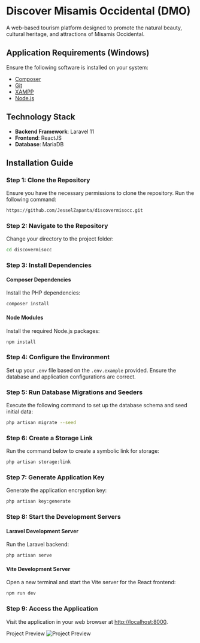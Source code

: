 # Discover Misamis Occidental (DMO)

A web-based tourism platform designed to promote the natural beauty, cultural heritage, and attractions of Misamis Occidental.

## Application Requirements (Windows)
Ensure the following software is installed on your system:

- [Composer](https://getcomposer.org/)
- [Git](https://git-scm.com/)
- [XAMPP](https://www.apachefriends.org/download.html)
- [Node.js](https://nodejs.org/en)

## Technology Stack
- **Backend Framework**: Laravel 11
- **Frontend**: ReactJS
- **Database**: MariaDB

## Installation Guide

### Step 1: Clone the Repository
Ensure you have the necessary permissions to clone the repository. Run the following command:

```bash
https://github.com/JesselZapanta/discovermisocc.git
```

### Step 2: Navigate to the Repository
Change your directory to the project folder:

```bash
cd discovermisocc
```

### Step 3: Install Dependencies

#### Composer Dependencies
Install the PHP dependencies:

```bash
composer install
```

#### Node Modules
Install the required Node.js packages:

```bash
npm install
```

### Step 4: Configure the Environment
Set up your `.env` file based on the `.env.example` provided. Ensure the database and application configurations are correct.

### Step 5: Run Database Migrations and Seeders
Execute the following command to set up the database schema and seed initial data:

```bash
php artisan migrate --seed
```

### Step 6: Create a Storage Link
Run the command below to create a symbolic link for storage:

```bash
php artisan storage:link
```

### Step 7: Generate Application Key
Generate the application encryption key:

```bash
php artisan key:generate
```

### Step 8: Start the Development Servers

#### Laravel Development Server
Run the Laravel backend:

```bash
php artisan serve
```

#### Vite Development Server
Open a new terminal and start the Vite server for the React frontend:

```bash
npm run dev
```

### Step 9: Access the Application
Visit the application in your web browser at [http://localhost:8000](http://localhost:8000).

<!-- Uncomment the following section once you have a project preview screenshot -->

Project Preview
![Project Preview](./public/images/screenshot.png)

